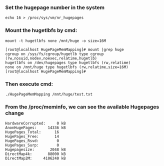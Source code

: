 ### Set the hugepage number in the system

    echo 16 > /proc/sys/vm/nr_hugepages

### Mount the hugetlbfs by cmd: 

    mount -t hugetlbfs none /mnt/huge -o size=16M

    [root@localhost HugePageMemMapping]# mount |grep huge
    cgroup on /sys/fs/cgroup/hugetlb type cgroup (rw,nosuid,nodev,noexec,relatime,hugetlb)
    hugetlbfs on /dev/hugepages type hugetlbfs (rw,relatime)
    none on /mnt/huge type hugetlbfs (rw,relatime,size=16M)
    [root@localhost HugePageMemMapping]# 


### Then execute cmd:
    
    ./HugePageMemMapping /mnt/huge/test.txt

### From the /proc/meminfo, we can see the available Hugepages change

    HardwareCorrupted:     0 kB
    AnonHugePages:     14336 kB
    HugePages_Total:      16
    HugePages_Free:       14
    HugePages_Rsvd:        0
    HugePages_Surp:        0
    Hugepagesize:       2048 kB
    DirectMap4k:       88000 kB
    DirectMap2M:     4106240 kB


